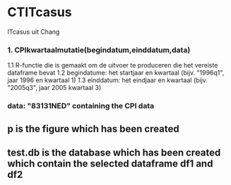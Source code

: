 # CTITcasus
ITcasus uit Chang
### 1. CPIkwartaalmutatie(begindatum,einddatum,data) 
1.1 R-functie die is gemaakt om de uitvoer te produceren die het vereiste dataframe bevat
1.2 begindatume: het startjaar en kwartaal (bijv. "1996q1", jaar 1996 en kwartaal 1)
1.3 einddatum: het eindjaar en kwartaal (bijv. "2005q3", jaar 2005 kwartaal 3)
### data: "83131NED" containing the CPI data
## p is the figure which has been created
## test.db is the database which has been created which contain the selected dataframe df1 and df2
